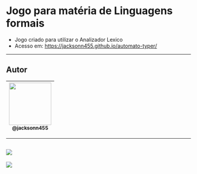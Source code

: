 Jogo para matéria de Linguagens formais
===============================================

- Jogo criado para utilizar o Analizador Lexico
- Acesso em: https://jacksonn455.github.io/automato-typer/

--------------------
## Autor

 | [<img src="https://avatars1.githubusercontent.com/u/46221221?s=460&u=0d161e390cdad66e925f3d52cece6c3e65a23eb2&v=4" width=115><br><sub>@jacksonn455</sub>](https://github.com/jacksonn455) |
  | :---: |

--------------------
 ![](https://github.com/jacksonn455/jQuery/blob/master/public/img/im1.png)
--------------------
 ![](https://github.com/jacksonn455/jQuery/blob/master/public/img/im2.png)

